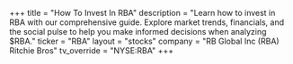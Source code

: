 +++
title = "How To Invest In RBA"
description = "Learn how to invest in RBA with our comprehensive guide. Explore market trends, financials, and the social pulse to help you make informed decisions when analyzing $RBA."
ticker = "RBA"
layout = "stocks"
company = "RB Global Inc (RBA) Ritchie Bros"
tv_override = "NYSE:RBA"
+++


